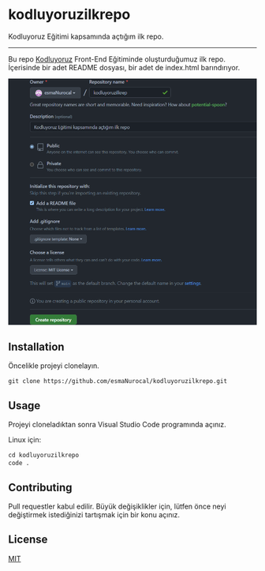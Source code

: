 # kodluyoruzilkrepo
Kodluyoruz Eğitimi kapsamında açtığım ilk repo.

<hr>

Bu repo [Kodluyoruz](https://www.kodluyoruz.org/) Front-End Eğitiminde oluşturduğumuz ilk repo. İçerisinde bir adet README dosyası, bir adet de index.html barındırıyor.

![](odev1.png)

## Installation

Öncelikle projeyi clonelayın.

```
git clone https://github.com/esmaNurocal/kodluyoruzilkrepo.git
```
## Usage

Projeyi cloneladıktan sonra Visual Studio Code programında açınız.

Linux için:
```
cd kodluyoruzilkrepo
code .
```

## Contributing

Pull requestler kabul edilir. Büyük değişiklikler için, lütfen önce neyi değiştirmek istediğinizi tartışmak için bir konu açınız.

## License

[MIT](https://choosealicense.com/licenses/mit/)